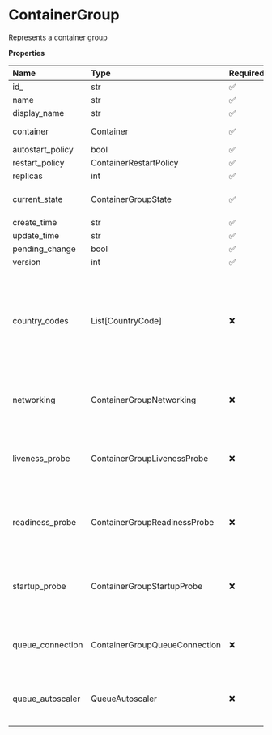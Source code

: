 # ContainerGroup

Represents a container group

**Properties**

| Name             | Type                          | Required | Description                                                                                     |
| :--------------- | :---------------------------- | :------- | :---------------------------------------------------------------------------------------------- |
| id\_             | str                           | ✅       |                                                                                                 |
| name             | str                           | ✅       |                                                                                                 |
| display_name     | str                           | ✅       |                                                                                                 |
| container        | Container                     | ✅       | Represents a container                                                                          |
| autostart_policy | bool                          | ✅       |                                                                                                 |
| restart_policy   | ContainerRestartPolicy        | ✅       |                                                                                                 |
| replicas         | int                           | ✅       |                                                                                                 |
| current_state    | ContainerGroupState           | ✅       | Represents a container group state                                                              |
| create_time      | str                           | ✅       |                                                                                                 |
| update_time      | str                           | ✅       |                                                                                                 |
| pending_change   | bool                          | ✅       |                                                                                                 |
| version          | int                           | ✅       |                                                                                                 |
| country_codes    | List[CountryCode]             | ❌       | List of countries nodes must be located in. Remove this field to permit nodes from any country. |
| networking       | ContainerGroupNetworking      | ❌       | Represents container group networking parameters                                                |
| liveness_probe   | ContainerGroupLivenessProbe   | ❌       | Represents the container group liveness probe                                                   |
| readiness_probe  | ContainerGroupReadinessProbe  | ❌       | Represents the container group readiness probe                                                  |
| startup_probe    | ContainerGroupStartupProbe    | ❌       | Represents the container group startup probe                                                    |
| queue_connection | ContainerGroupQueueConnection | ❌       | Represents container group queue connection                                                     |
| queue_autoscaler | QueueAutoscaler               | ❌       | Represents the autoscaling rules for a queue                                                    |
